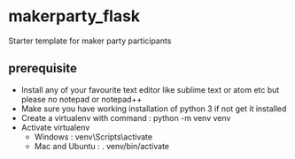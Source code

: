 # makerparty_flask
Starter template for maker party participants

## prerequisite
  - Install any of your favourite text editor like sublime text or atom etc but please no notepad or notepad++
  - Make sure you have working installation of python 3 if not get it installed
  - Create a virtualenv with command : python -m venv venv
  - Activate virtualenv
    - Windows : venv\Scripts\activate
    - Mac and Ubuntu : . venv/bin/activate
